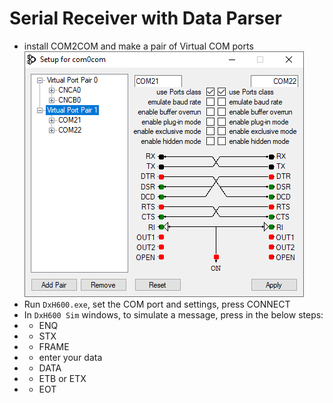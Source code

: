 # Serial Receiver with Data Parser
- install COM2COM and make a pair of Virtual COM ports
![Com2Com.png](Com2Com.png)
- Run `DxH600.exe`, set the COM port and settings, press CONNECT
- In `DxH600 Sim` windows, to simulate a message, press in the below steps:
- * ENQ
- * STX
- * FRAME
- * enter your data
- * DATA
- * ETB or ETX
- * EOT 
